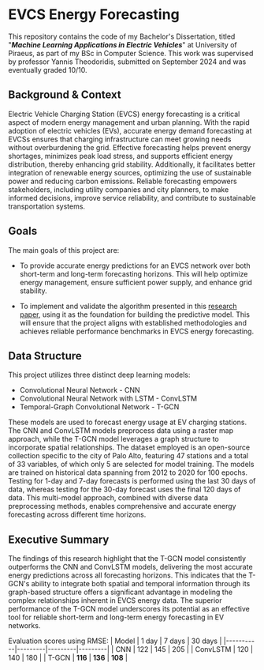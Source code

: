 # EVCS Energy Forecasting

This repository contains the code of my Bachelor's Dissertation, titled "**_Machine Learning Applications in Electric Vehicles_**" at University of Piraeus, as part of my BSc in Computer Science. This work was supervised by professor Yannis Theodoridis, submitted on September 2024 and was eventually graded 10/10.



## Background & Context

Electric Vehicle Charging Station (EVCS) energy forecasting is a critical aspect of modern energy management and urban planning. With the rapid adoption of electric vehicles (EVs), accurate energy demand forecasting at EVCSs ensures that charging infrastructure can meet growing needs without overburdening the grid. Effective forecasting helps prevent energy shortages, minimizes peak load stress, and supports efficient energy distribution, thereby enhancing grid stability. Additionally, it facilitates better integration of renewable energy sources, optimizing the use of sustainable power and reducing carbon emissions. Reliable forecasting empowers stakeholders, including utility companies and city planners, to make informed decisions, improve service reliability, and contribute to sustainable transportation systems.
## Goals
The main goals of this project are:

- To provide accurate energy predictions for an EVCS network over both short-term and long-term forecasting horizons. This will help optimize energy management, ensure sufficient power supply, and enhance grid stability.

- To implement and validate the algorithm presented in this [research paper](https://arxiv.org/pdf/2106.10940), using it as the foundation for building the predictive model. This will ensure that the project aligns with established methodologies and achieves reliable performance benchmarks in EVCS energy forecasting.

## Data Structure

This project utilizes three distinct deep learning models:
- Convolutional Neural Network - CNN
- Convolutional Neural Network with LSTM - ConvLSTM
- Temporal-Graph Convolutional Network - T-GCN

These models are used to forecast energy usage at EV charging stations. The CNN and ConvLSTM models preprocess data using a raster map approach, while the T-GCN model leverages a graph structure to incorporate spatial relationships. The dataset employed is an open-source collection specific to the city of Palo Alto, featuring 47 stations and a total of 33 variables, of which only 5 are selected for model training. The models are trained on historical data spanning from 2012 to 2020 for 100 epochs. Testing for 1-day and 7-day forecasts is performed using the last 30 days of data, whereas testing for the 30-day forecast uses the final 120 days of data. This multi-model approach, combined with diverse data preprocessing methods, enables comprehensive and accurate energy forecasting across different time horizons.
## Executive Summary

The findings of this research highlight that the T-GCN model consistently outperforms the CNN and ConvLSTM models, delivering the most accurate energy predictions across all forecasting horizons. This indicates that the T-GCN's ability to integrate both spatial and temporal information through its graph-based structure offers a significant advantage in modeling the complex relationships inherent in EVCS energy data. The superior performance of the T-GCN model underscores its potential as an effective tool for reliable short-term and long-term energy forecasting in EV networks.

Evaluation scores using RMSE:
| Model     | 1 day   | 7 days  | 30 days |
|-----------|---------|---------|---------|
| CNN       |  122    |   145   |   205   |
| ConvLSTM  |  120    |   140   |   180   |
| T-GCN     |  **116**    |   **136**   |   **108**   |
